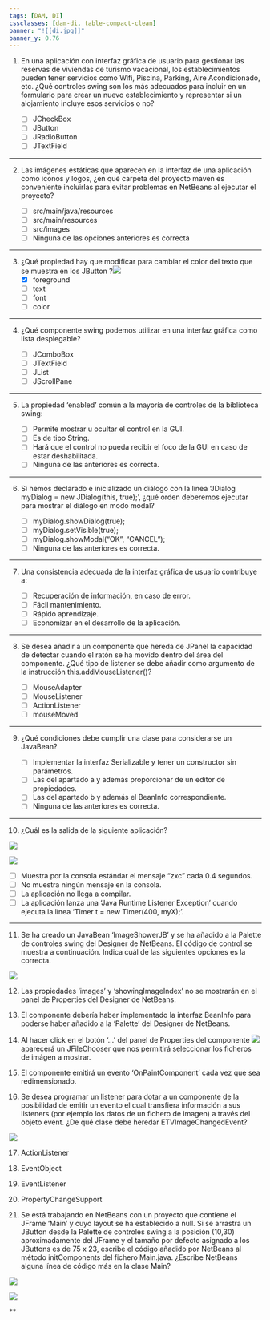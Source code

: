 ```yaml
---
tags: [DAM, DI]
cssclasses: [dam-di, table-compact-clean]
banner: "![[di.jpg]]"
banner_y: 0.76
---
```

1. En una aplicación con interfaz gráfica de usuario para gestionar las reservas de viviendas de turismo vacacional, los establecimientos pueden tener servicios como Wifi, Piscina, Parking, Aire Acondicionado, etc. ¿Qué controles swing son los más adecuados para incluir en un formulario para crear un nuevo establecimiento y representar si un alojamiento incluye esos servicios o no?

	- [ ] JCheckBox
	- [ ] JButton
	- [ ] JRadioButton
	- [ ] JTextField
---
      
2. Las imágenes estáticas que aparecen en la interfaz de una aplicación como iconos y logos, ¿en qué carpeta del proyecto maven es conveniente incluirlas para evitar problemas en NetBeans al ejecutar el proyecto?

	- [ ] src/main/java/resources
	- [ ] src/main/resources
	- [ ] src/images
	- [ ] Ninguna de las opciones anteriores es correcta
---

3. ¿Qué propiedad hay que modificar para cambiar el color del texto que se muestra en los JButton ?![](https://lh7-rt.googleusercontent.com/docsz/AD_4nXdUkoLApWRJE5GO1ExqcRNtpO0FHHnhl5xUvHCq-ep-ysT4nsFbc-cw9NYVZLvh4nIT-A7GSHb-A3qK6hyiHdJq6c5EO6EZshhtW5J9bikBM5MgIJiqYZ4C_SBZ2Uz0yCi_yCEr?key=9e1ypIjH40GfRWd62BRTTa1Y)
	- [x] foreground
	- [ ] text
	- [ ] font
	- [ ] color
---
    
4. ¿Qué componente swing podemos utilizar en una interfaz gráfica como lista desplegable?

	- [ ] JComboBox
	- [ ] JTextField
	- [ ] JList
	- [ ] JScrollPane
---

5. La propiedad ‘enabled’ común a la mayoría de controles de la biblioteca swing:

	- [ ] Permite mostrar u ocultar el control en la GUI.
	- [ ] Es de tipo String.
	- [ ] Hará que el control no pueda recibir el foco de la GUI en caso de estar deshabilitada.
	- [ ] Ninguna de las anteriores es correcta.
---
   
6. Si hemos declarado e inicializado un diálogo con la línea ‘JDialog myDialog = new JDialog(this, true);’, ¿qué orden deberemos ejecutar para mostrar el diálogo en modo modal?

	- [ ] myDialog.showDialog(true);
	- [ ] myDialog.setVisible(true);
	- [ ] myDialog.showModal(“OK”, “CANCEL”);
	- [ ] Ninguna de las anteriores es correcta.
---

7. Una consistencia adecuada de la interfaz gráfica de usuario contribuye a:

	- [ ] Recuperación de información, en caso de error.
	- [ ] Fácil mantenimiento.
	- [ ] Rápido aprendizaje.
	- [ ] Economizar en el desarrollo de la aplicación.
---

8. Se desea añadir a un componente que hereda de JPanel la capacidad de detectar cuando el ratón se ha movido dentro del área del componente. ¿Qué tipo de listener se debe añadir como argumento de la instrucción this.addMouseListener()?

	- [ ] MouseAdapter    
	- [ ] MouseListener    
	- [ ] ActionListener    
	- [ ] mouseMoved   
---

9. ¿Qué condiciones debe cumplir una clase para considerarse un JavaBean?

	- [ ] Implementar la interfaz Serializable y tener un constructor sin parámetros.
	- [ ] Las del apartado a y además proporcionar de un editor de propiedades.
	- [ ] Las del apartado b y además el BeanInfo correspondiente.    
	- [ ] Ninguna de las anteriores es correcta.
---

10. ¿Cuál es la salida de la siguiente aplicación?

![](https://lh7-rt.googleusercontent.com/docsz/AD_4nXf7Kx986xgOyu4kZY7pa6TWxYhTB6sGE21lo98HBA9ocTZo4vRPxTE0BouC3KdfpzcSGZs71PuLpft35EdFr6M4gRB3hW49Kw7n8bIZrO5CxKb8iNMpZky3vGMSmF7pd2UdGMVtZw?key=9e1ypIjH40GfRWd62BRTTa1Y)

![](https://lh7-rt.googleusercontent.com/docsz/AD_4nXfKMFY-ynK0sHaeHOrJteEML0tudD66AlpI9cyRNCW1LAiZkEnvkbmV9jg2WFtdKQkzpdt1b7GTp22U2KudkLoJfWPXlOqEVVgDj2-8rDdQiXcyXrc08JuV6KUqcxRTg2l3uOX9?key=9e1ypIjH40GfRWd62BRTTa1Y)

- [ ] Muestra por la consola estándar el mensaje “zxc” cada 0.4 segundos.
- [ ] No muestra ningún mensaje en la consola.
- [ ] La aplicación no llega a compilar.
- [ ] La aplicación lanza una ‘Java Runtime Listener Exception’ cuando ejecuta la línea ‘Timer t = new Timer(400, myX);’.
---

11. Se ha creado un JavaBean ‘ImageShowerJB’ y se ha añadido a la Palette de controles swing del Designer de NetBeans. El código de control se muestra a continuación. Indica cuál de las siguientes opciones es la correcta.

![](https://lh7-rt.googleusercontent.com/docsz/AD_4nXeXkFa_pa7SYSF5J-1Lx57Q_eShtEPTm5Cw-bwq-D3ao24AXmfMK5OaAGIL7OLsiMufD27e7uVqsWfjZlE5Hk7jBrYBYEfMbNVUysIID-Xm1YxXCmEeAdWaVz0OUfSDTl4rmkkgQQ?key=9e1ypIjH40GfRWd62BRTTa1Y)

12. Las propiedades ‘images’ y ‘showingImageIndex’ no se mostrarán en el panel de Properties del Designer de NetBeans.
    
13. El componente debería haber implementado la interfaz BeanInfo para poderse haber añadido a la ‘Palette’ del Designer de NetBeans.
    
14. Al hacer click en el botón ‘...’ del panel de Properties del componente ![](https://lh7-rt.googleusercontent.com/docsz/AD_4nXe2j6vw0TWjvU3sD-LG5iQAJY9bADQ2yPo00JfspPZPeu1-xd0FxamnSipyF8Qzi9jVotg8JAfY9LUoVXYVNUquPaftukzM-Ke0SKJrlSf4d1B2irsPy8F6jxWBqJvjZ6f_IX-v2A?key=9e1ypIjH40GfRWd62BRTTa1Y) aparecerá un JFileChooser que nos permitirá seleccionar los ficheros de imágen a mostrar.
    
15. El componente emitirá un evento ‘OnPaintComponent’ cada vez que sea redimensionado.
    

  

16. Se desea programar un listener para dotar a un componente de la posibilidad de emitir un evento el cual transfiera información a sus listeners (por ejemplo los datos de un fichero de imagen) a través del objeto event. ¿De qué clase debe heredar ETVImageChangedEvent?

  

![](https://lh7-rt.googleusercontent.com/docsz/AD_4nXdZ2EoXRgBT1W41m2PU5OpwuT9mtYdGorwIoCFyzIGlW1u6HATOv_fr2sqKywsh2UCR-enD8fzzZ94hJDf1bsIXroSOxF34KvNsW23pMx3XuOhdZ-Kbw0ntSJn0i1zv7kvs3nTs?key=9e1ypIjH40GfRWd62BRTTa1Y)

17. ActionListener
    
18. EventObject
    
19. EventListener
    
20. PropertyChangeSupport
    

  

21. Se está trabajando en NetBeans con un proyecto que contiene el JFrame ‘Main’ y cuyo layout se ha establecido a null. Si se arrastra un JButton desde la Palette de controles swing a la posición (10,30) aproximadamente del JFrame y el tamaño por defecto asignado a los JButtons es de 75 x 23, escribe el código añadido por NetBeans al método initComponents del fichero Main.java. ¿Escribe NetBeans alguna línea de código más en la clase Main?

![](https://lh7-rt.googleusercontent.com/docsz/AD_4nXdHZ-PAkyhzdh9ONBD419ltbHykZmEwa_kCCG5vpqlMzxBKWsc07gmRBuz_lgP1tzlLgsFO-Sckd0FpSbkB2me4fgpDUsBTDrcRTbjt0C6f2Q9psimcWHqJBrbAPK3LFQTn6PNpLw?key=9e1ypIjH40GfRWd62BRTTa1Y)

![](https://lh7-rt.googleusercontent.com/docsz/AD_4nXdR3UNv5DMt_1flpF6gIXsvTrf70EjIq_yZ3BIA9YHAm4Vd1b_Exk0DP8SRyWNJtT8y3lPFcvj7P80SAVc_mWO7lVUW1V5LCNL-D7hRRnzFBHvKh-_z3OCdA4MQoV6-oLc90YaR?key=9e1ypIjH40GfRWd62BRTTa1Y)

**